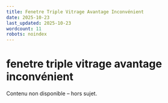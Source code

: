 ```yaml
---
title: Fenetre Triple Vitrage Avantage Inconvénient
date: 2025-10-23
last_updated: 2025-10-23
wordcount: 11
robots: noindex
---
```


# fenetre triple vitrage avantage inconvénient

Contenu non disponible – hors sujet.